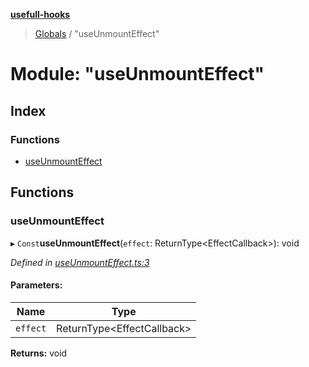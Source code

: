 **[usefull-hooks](../README.md)**

> [Globals](../README.md) / "useUnmountEffect"

# Module: "useUnmountEffect"

## Index

### Functions

* [useUnmountEffect](_useunmounteffect_.md#useunmounteffect)

## Functions

### useUnmountEffect

▸ `Const`**useUnmountEffect**(`effect`: ReturnType<EffectCallback\>): void

*Defined in [useUnmountEffect.ts:3](https://github.com/FujiHaruka/usefull-hooks/blob/master/src/useUnmountEffect.ts#L3)*

#### Parameters:

Name | Type |
------ | ------ |
`effect` | ReturnType<EffectCallback\> |

**Returns:** void
